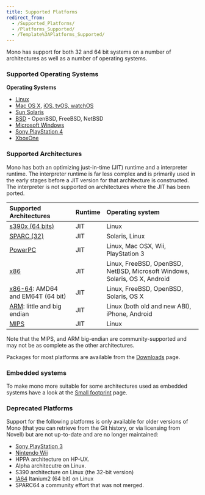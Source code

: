 ```yaml
---
title: Supported Platforms
redirect_from:
  - /Supported_Platforms/
  - /Platforms_Supported/
  - /Template%3APlatforms_Supported/
---
```


Mono has support for both 32 and 64 bit systems on a number of architectures as well as a number of operating systems.

### Supported Operating Systems

**Operating Systems**

-   [Linux](/docs/about-mono/supported-platforms/linux/)
-   [Mac OS X](/docs/about-mono/supported-platforms/osx/), [iOS, tvOS, watchOS](/docs/about-mono/supported-platforms/apple/)
-   [Sun Solaris](/docs/about-mono/supported-platforms/solaris/)
-   [BSD](/docs/about-mono/supported-platforms/bsd/) - OpenBSD, FreeBSD, NetBSD
-   [Microsoft Windows](/docs/getting-started/install/windows/)
-   [Sony PlayStation 4](/docs/about-mono/supported-platforms/playstation4/)
-   [XboxOne](/docs/about-mono/supported-platforms/xbox-one/)

### Supported Architectures

Mono has both an optimizing just-in-time (JIT) runtime and a interpreter runtime. The interpreter runtime is far less complex and is primarily used in the early stages before a JIT version for that architecture is constructed. The interpreter is not supported on architectures where the JIT has been ported.

|Supported Architectures|Runtime|Operating system|
|:----------------------|:------|:---------------|
|[s390x (64 bits)](/docs/about-mono/supported-platforms/s390/)|JIT|Linux|
|[SPARC (32)](/docs/about-mono/supported-platforms/sparc/)|JIT|Solaris, Linux|
|[PowerPC](/docs/about-mono/supported-platforms/powerpc/)|JIT|Linux, Mac OSX, Wii, PlayStation 3|
|[x86](/docs/about-mono/supported-platforms/x86/)|JIT|Linux, FreeBSD, OpenBSD, NetBSD, Microsoft Windows, Solaris, OS X, Android|
|[x86-64](/docs/about-mono/supported-platforms/amd64/): AMD64 and EM64T (64 bit)|JIT|Linux, FreeBSD, OpenBSD, Solaris, OS X|
|[ARM](/docs/about-mono/supported-platforms/arm/): little and big endian|JIT|Linux (both old and new ABI), iPhone, Android|
|[MIPS](/docs/about-mono/supported-platforms/mips/)|JIT|Linux|

Note that the MIPS, and ARM big-endian are community-supported and may not be as complete as the other architectures.

 Packages for most platforms are available from the [Downloads](/download/) page.

### Embedded systems

To make mono more suitable for some architectures used as embedded systems have a look at the [Small footprint](/docs/compiling-mono/small-footprint/) page.

### Deprecated Platforms

Support for the following platforms is only available for older versions of Mono (that you can retrieve from the Git history, or via licensing from Novell) but are not up-to-date and are no longer maintained:

- [Sony PlayStation 3](/docs/about-mono/supported-platforms/playstation3/)
- [Nintendo Wii](/docs/about-mono/supported-platforms/wii/)
- HPPA architecture on HP-UX.
- Alpha architecutre on Linux.
- S390 architecture on Linux (the 32-bit version)
- [IA64](/docs/about-mono/supported-platforms/ia64/) Itanium2 (64 bit) on Linux
- SPARC64 a community effort that was not merged.
